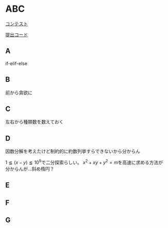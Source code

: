 # ABC

[コンテスト](https://atcoder.jp/contests/abc397)

[提出コード](../submissions/abc397/)

## A

if-elif-else

## B

前から貪欲に

## C

左右から種類数を数えておく

## D

因数分解を考えたけど制約的に約数列挙すらできないから分からん

$1 \leqq (x-y) \leqq 10^9$で二分探索らしい。
$x^2+xy+y^2=m$を高速に求める方法が分からんが…斜め楕円？

## E

## F

## G
